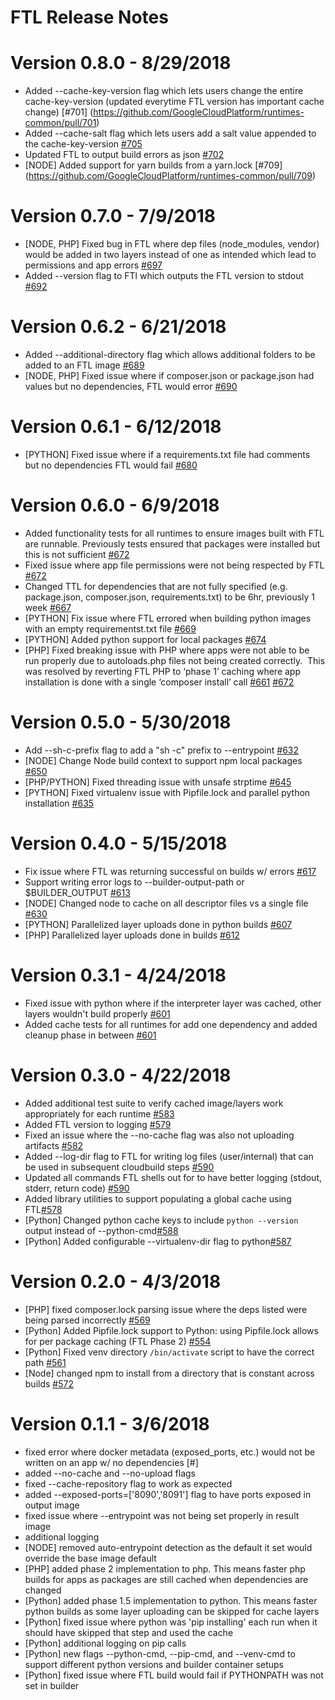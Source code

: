# FTL Release Notes

# Version 0.8.0 - 8/29/2018
* Added --cache-key-version flag which lets users change the entire cache-key-version (updated everytime FTL version has important cache change) [#701]
(https://github.com/GoogleCloudPlatform/runtimes-common/pull/701)
* Added --cache-salt flag which lets users add a salt value appended to the cache-key-version [#705](https://github.com/GoogleCloudPlatform/runtimes-common/pull/705)
* Updated FTL to output build errors as json [#702](https://github.com/GoogleCloudPlatform/runtimes-common/pull/702)
* [NODE] Added support for yarn builds from a yarn.lock [#709]
(https://github.com/GoogleCloudPlatform/runtimes-common/pull/709)

# Version 0.7.0 - 7/9/2018
* [NODE, PHP] Fixed bug in FTL where dep files (node_modules, vendor) would be added in two layers instead of one as intended which lead to permissions and app errors [#697](https://github.com/GoogleCloudPlatform/runtimes-common/pull/697)
* Added --version flag to FTl which outputs the FTL version to stdout [#692](https://github.com/GoogleCloudPlatform/runtimes-common/pull/692)

# Version 0.6.2 - 6/21/2018
* Added --additional-directory flag which allows additional folders to be added to an FTL image [#689](https://github.com/GoogleCloudPlatform/runtimes-common/pull/689)
* [NODE, PHP] Fixed issue where if composer.json or package.json had values but no dependencies, FTL would error [#690](https://github.com/GoogleCloudPlatform/runtimes-common/pull/690)

# Version 0.6.1 - 6/12/2018
* [PYTHON] Fixed issue where if a requirements.txt file had comments but no dependencies FTL would fail [#680](https://github.com/GoogleCloudPlatform/runtimes-common/pull/680)

# Version 0.6.0 - 6/9/2018
* Added functionality tests for all runtimes to ensure images built with FTL are runnable.  Previously tests ensured that packages were installed but this is not sufficient [#672](https://github.com/GoogleCloudPlatform/runtimes-common/pull/672)
* Fixed issue where app file permissions were not being respected by FTL [#672](https://github.com/GoogleCloudPlatform/runtimes-common/pull/672/files#diff-68efcbd4de1f61dcfc12ab3948b88f34R41)
* Changed TTL for dependencies that are not fully specified (e.g. package.json, composer.json, requirements.txt) to be 6hr, previously 1 week [#667](https://github.com/GoogleCloudPlatform/runtimes-common/pull/667)
* [PYTHON] Fix issue where FTL errored when building python images with an empty requirementst.txt file [#669](https://github.com/GoogleCloudPlatform/runtimes-common/pull/669)
* [PYTHON] Added python support for local packages [#674](https://github.com/GoogleCloudPlatform/runtimes-common/pull/674)
* [PHP] Fixed breaking issue with PHP where apps were not able to be run properly due to autoloads.php files not being created correctly.  This was resolved by reverting FTL PHP to ‘phase 1’ caching where app installation is done with a single ‘composer install’ call [#661](https://github.com/GoogleCloudPlatform/runtimes-common/pull/661) [#672](https://github.com/GoogleCloudPlatform/runtimes-common/pull/672/files#diff-f21f9bdff4d4bbeebae09c8ae5f95448R89)


# Version 0.5.0 - 5/30/2018
* Add --sh-c-prefix flag to add a "sh -c" prefix to --entrypoint [#632](https://github.com/GoogleCloudPlatform/runtimes-common/pull/632)
* [NODE] Change Node build context to support npm local packages [#650](https://github.com/GoogleCloudPlatform/runtimes-common/pull/650)
* [PHP/PYTHON] Fixed threading issue with unsafe strptime [#645](https://github.com/GoogleCloudPlatform/runtimes-common/pull/645)
* [PYTHON] Fixed virtualenv issue with Pipfile.lock and parallel python installation [#635](https://github.com/GoogleCloudPlatform/runtimes-common/pull/635)

# Version 0.4.0 - 5/15/2018
* Fix issue where FTL was returning successful on builds w/ errors [#617](https://github.com/GoogleCloudPlatform/runtimes-common/pull/617)
* Support writing error logs to --builder-output-path or $BUILDER_OUTPUT [#613](https://github.com/GoogleCloudPlatform/runtimes-common/pull/613)
* [NODE] Changed node to cache on all descriptor files vs a single file [#630](https://github.com/GoogleCloudPlatform/runtimes-common/pull/630)
* [PYTHON] Parallelized layer uploads done in python builds [#607](https://github.com/GoogleCloudPlatform/runtimes-common/pull/607)
* [PHP] Parallelized layer uploads done in  builds [#612](https://github.com/GoogleCloudPlatform/runtimes-common/pull/612)


# Version 0.3.1 - 4/24/2018
* Fixed issue with python where if the interpreter layer was cached, other layers wouldn't build properly [#601](https://github.com/GoogleCloudPlatform/runtimes-common/pull/601)
* Added cache tests for all runtimes for add one dependency and added cleanup phase in between [#601](https://github.com/GoogleCloudPlatform/runtimes-common/pull/601)

# Version 0.3.0 - 4/22/2018
* Added additional test suite to verify cached image/layers work appropriately for each runtime [#583](https://github.com/GoogleCloudPlatform/runtimes-common/pull/583)
* Added FTL version to logging [#579](https://github.com/GoogleCloudPlatform/runtimes-common/pull/579)
* Fixed an issue where the --no-cache flag was also not uploading artifacts [#582](https://github.com/GoogleCloudPlatform/runtimes-common/pull/582)
* Added --log-dir flag to FTL for writing log files (user/internal) that can be used in subsequent cloudbuild steps [#590](https://github.com/GoogleCloudPlatform/runtimes-common/pull/590)
* Updated all commands FTL shells out for to have better logging (stdout, stderr, return code) [#590](https://github.com/GoogleCloudPlatform/runtimes-common/pull/590)
* Added library utilities to support populating a global cache using FTL[#578](https://github.com/GoogleCloudPlatform/runtimes-common/pull/578)
* [Python] Changed python cache keys to include `python --version` output instead of --python-cmd[#588](https://github.com/GoogleCloudPlatform/runtimes-common/pull/588)
* [Python] Added configurable --virtualenv-dir flag to python[#587](https://github.com/GoogleCloudPlatform/runtimes-common/pull/587)


# Version 0.2.0 - 4/3/2018
* [PHP] fixed composer.lock parsing issue where the deps listed were being parsed incorrectly [#569](https://github.com/GoogleCloudPlatform/runtimes-common/pull/569)
* [Python] Added Pipfile.lock support to Python: using Pipfile.lock allows for per package caching (FTL Phase 2) [#554](https://github.com/GoogleCloudPlatform/runtimes-common/pull/554)
* [Python] Fixed venv directory `/bin/activate` script to have the correct path [#561](https://github.com/GoogleCloudPlatform/runtimes-common/pull/561)
* [Node] changed npm to install from a directory that is constant across builds [#572](https://github.com/GoogleCloudPlatform/runtimes-common/pull/572)

# Version 0.1.1 - 3/6/2018
* fixed error where docker metadata (exposed_ports, etc.) would not be written on an app w/ no dependencies [#]
* added --no-cache and --no-upload flags
* fixed --cache-repository flag to work as expected
* added --exposed-ports=['8090','8091'] flag to have ports exposed in output image
* fixed issue where --entrypoint was not being set properly in result image
* additional logging
* [NODE] removed auto-entrypoint detection as the default it set would override the base image default
* [PHP] added phase 2 implementation to php.  This means faster php builds for apps as packages are still cached when dependencies are changed
* [Python] added phase 1.5 implementation to python.  This means faster python builds as some layer uploading can be skipped for cache layers
* [Python] fixed issue where python was 'pip installing' each run when it should have skipped that step and used the cache
* [Python] additional logging on pip calls
* [Python] new flags --python-cmd, --pip-cmd, and --venv-cmd to support different python versions and builder container setups
* [Python] fixed issue where FTL build would fail if PYTHONPATH was not set in builder
